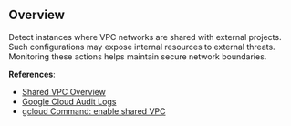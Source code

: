 ## Overview

Detect instances where VPC networks are shared with external projects. Such configurations may expose internal resources to external threats. Monitoring these actions helps maintain secure network boundaries.

**References**:
- [Shared VPC Overview](https://cloud.google.com/vpc/docs/shared-vpc)
- [Google Cloud Audit Logs](https://cloud.google.com/logging/docs/audit)
- [gcloud Command: enable shared VPC](https://cloud.google.com/sdk/gcloud/reference/compute/shared-vpc/enable)
